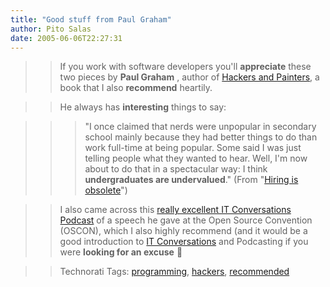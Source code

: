 ```yaml
---
title: "Good stuff from Paul Graham"
author: Pito Salas
date: 2005-06-06T22:27:31
---
```



>>

>> If you work with software developers you'll **appreciate** these two pieces
by **Paul Graham** , author of [Hackers and
Painters](<http://www.paulgraham.com/hp.html>), a book that I also
**recommend** heartily.

>>

>> He always has **interesting** things to say:

>>

>>> "I once claimed that nerds were unpopular in secondary school mainly
because they had better things to do than work full-time at being popular.
Some said I was just telling people what they wanted to hear. Well, I'm now
about to do that in a spectacular way: I think **undergraduates are
undervalued**." (From "[Hiring is
obsolete](<http://www.paulgraham.com/hiring.html>)")

>>

>> I also came across this [really excellent IT Conversations
Podcast](<http://www.itconversations.com/shows/detail188.html>) of a speech he
gave at the Open Source Convention (OSCON), which I also highly recommend (and
it would be a good introduction to [IT
Conversations](<http://www.itconversations.com/index.html>) and Podcasting if
you were **looking for an excuse** 🙂

>>

>> Technorati Tags: [programming](<http://technorati.com/tag/programming>),
[hackers](<http://technorati.com/tag/hackers>),
[recommended](<http://technorati.com/tag/recommended>)


